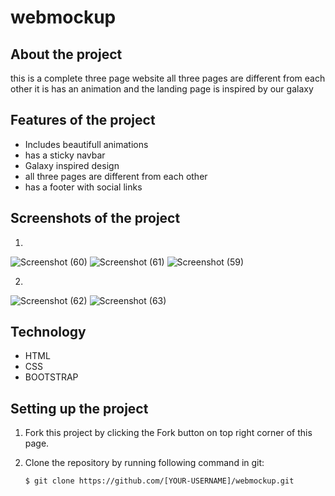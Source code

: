 # webmockup

## About the project

this is a complete three page website all three pages are different from each other it is has an animation and the landing page is inspired by our galaxy


## Features of the project

- Includes beautifull animations
- has a sticky navbar
- Galaxy inspired design
- all three pages are different from each other
- has a footer with social links

## Screenshots of the project

1. 
![Screenshot (60)](https://user-images.githubusercontent.com/77103955/130103247-7d7d1f0a-9522-4263-a2be-d4ecb27010d6.png)
![Screenshot (61)](https://user-images.githubusercontent.com/77103955/130103258-9048ee5f-ce70-4eef-a74e-864d1b80624a.png)
![Screenshot (59)](https://user-images.githubusercontent.com/77103955/130103239-fcdcf3d8-a9bf-4f39-98ab-5622b049a84a.png)

2. 
![Screenshot (62)](https://user-images.githubusercontent.com/77103955/130103438-4e857d96-f2f8-44d6-a654-33069aef5d31.png)
![Screenshot (63)](https://user-images.githubusercontent.com/77103955/130103449-599691e4-1967-4134-b27a-3c30c54ea995.png)


## Technology
- HTML
- CSS
- BOOTSTRAP

## Setting up the project

 1. Fork this project by clicking the Fork button on top right corner of this page.

 2. Clone the repository by running following command in git:

        $ git clone https://github.com/[YOUR-USERNAME]/webmockup.git
